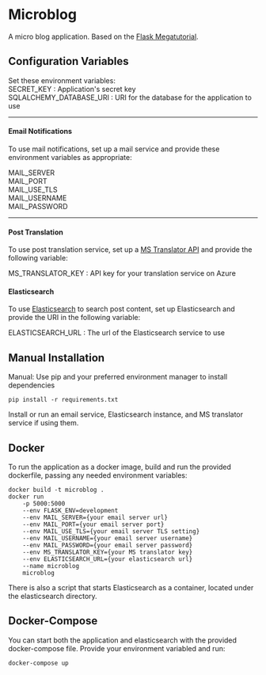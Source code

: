 # Microblog
A micro blog application. Based on the [Flask Megatutorial](https://blog.miguelgrinberg.com/post/the-flask-mega-tutorial-part-i-hello-world).

## Configuration Variables
Set these environment variables:  
SECRET_KEY  : Application's secret key  
SQLALCHEMY_DATABASE_URI : URI for the database for the application to use  

<hr>

#### Email Notifications  

To use mail notifications, set up a mail service and provide these environment variables as appropriate:  

MAIL_SERVER  
MAIL_PORT  
MAIL_USE_TLS  
MAIL_USERNAME  
MAIL_PASSWORD  
<hr>

#### Post Translation  
To use post translation service, set up a [MS Translator API](https://azure.microsoft.com/en-us/services/cognitive-services/translator-text-api/) and provide the following variable:  

MS_TRANSLATOR_KEY : API key for your translation service on Azure

#### Elasticsearch  
To use [Elasticsearch](https://www.elastic.co/products/elasticsearch) to search post content, set up Elasticsearch and provide the URI in the following variable:  

ELASTICSEARCH_URL : The url of the Elasticsearch service to use


## Manual Installation
Manual: Use pip and your preferred environment manager to install dependencies

    pip install -r requirements.txt
    
Install or run an email service, Elasticsearch instance, and MS translator service if using them.

## Docker  
To run the application as a docker image, build and run the provided dockerfile, passing any needed environment variables:  

    docker build -t microblog .
    docker run
        -p 5000:5000
        --env FLASK_ENV=development
        --env MAIL_SERVER={your email server url}
        --env MAIL_PORT={your email server port}
        --env MAIL_USE_TLS={your email server TLS setting}
        --env MAIL_USERNAME={your email server username}
        --env MAIL_PASSWORD={your email server password}
        --env MS_TRANSLATOR_KEY={your MS translator key}
        --env ELASTICSEARCH_URL={your elasticsearch url}
        --name microblog
        microblog 
        
There is also a script that starts Elasticsearch as a container, located under the elasticsearch directory. 
        
## Docker-Compose
You can start both the application and elasticsearch with the provided docker-compose file. Provide your environment variabled and run:  

    docker-compose up
